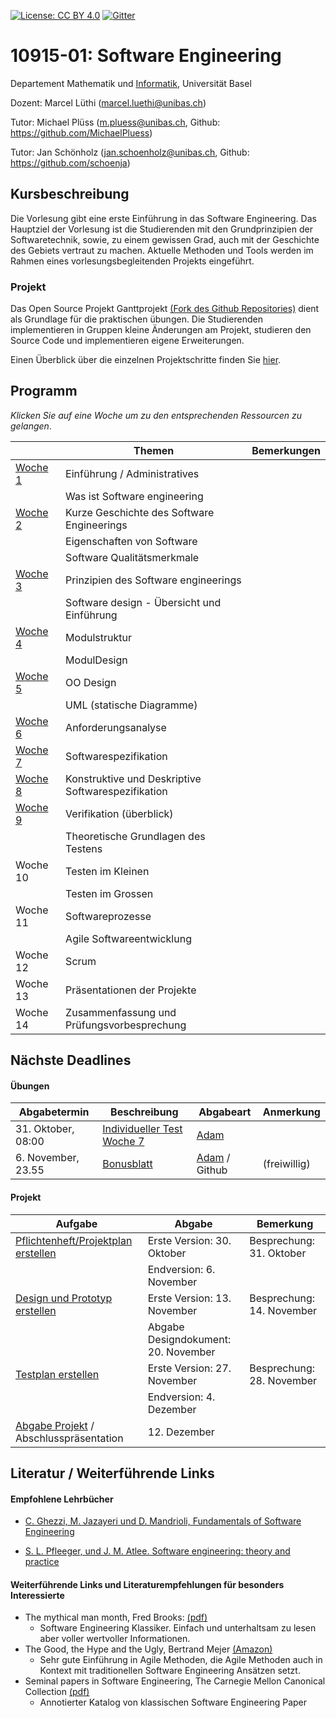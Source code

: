 [![License: CC BY 4.0](https://img.shields.io/badge/License-CC%20BY%204.0-lightgrey.svg)](https://creativecommons.org/licenses/by/4.0/)
[![Gitter](https://badges.gitter.im/unibas-sweng/discussion.svg)](https://gitter.im/unibas-sweng/discussion?utm_source=badge&utm_medium=badge&utm_campaign=pr-badge)

# 10915-01: Software Engineering

Departement Mathematik und [Informatik](http://informatik.unibas.ch/), Universität Basel

Dozent: Marcel Lüthi (<marcel.luethi@unibas.ch>)

Tutor: Michael Plüss (<m.pluess@unibas.ch>, Github: <https://github.com/MichaelPluess>)

Tutor: Jan Schönholz (<jan.schoenholz@unibas.ch>, Github: <https://github.com/schoenja>)

## Kursbeschreibung

Die Vorlesung gibt eine erste Einführung in das Software Engineering. 
Das Hauptziel der Vorlesung ist die Studierenden mit den Grundprinzipien der Softwaretechnik, sowie, zu einem gewissen Grad, auch mit der Geschichte des Gebiets vertraut zu machen. 
Aktuelle Methoden und Tools werden im Rahmen eines vorlesungsbegleitenden Projekts eingeführt.

### Projekt

Das Open Source Projekt Ganttprojekt [(Fork des Github Repositories)](https://github.com/unibas-sweng/ganttproject-hs18) dient als Grundlage für die praktischen 
übungen. Die Studierenden implementieren in Gruppen kleine Änderungen am Projekt, studieren den Source Code und implementieren eigene Erweiterungen. 

Einen Überblick über die einzelnen Projektschritte finden Sie [hier](https://unibas-sweng.github.io/software-engineering/project/project-summary.html).

## Programm 

*Klicken Sie auf eine Woche um zu den entsprechenden Ressourcen zu gelangen*. 

|  | Themen | Bemerkungen |
| ------| ----- | --------- |
| [Woche 1](https://unibas-sweng.github.io/software-engineering/week1/index.html)  | Einführung / Administratives  | |
|    | Was ist Software engineering  | |
| [Woche 2](https://unibas-sweng.github.io/software-engineering/week2/index.html)  | Kurze Geschichte des Software Engineerings  | |
|    | Eigenschaften von Software ||
|    |  Software Qualitätsmerkmale | | 
| [Woche 3](https://unibas-sweng.github.io/software-engineering/week3/index.html)  | Prinzipien des Software engineerings   | |
|    | Software design - Übersicht und Einführung |  |
| [Woche 4](https://unibas-sweng.github.io/software-engineering/week4/index.html)  | Modulstruktur  | |
|    | ModulDesign  | |
| [Woche 5](https://unibas-sweng.github.io/software-engineering/week5/index.html)  | OO Design |
|    | UML (statische Diagramme)  | | 
| [Woche 6](https://unibas-sweng.github.io/software-engineering/week6/index.html)    | Anforderungsanalyse   | |
| [Woche 7](https://unibas-sweng.github.io/software-engineering/week7/index.html)  | Softwarespezifikation  |  |
| [Woche 8](https://unibas-sweng.github.io/software-engineering/week8/index.html)  | Konstruktive und Deskriptive Softwarespezifikation  |  |
| [Woche 9](https://unibas-sweng.github.io/software-engineering/week9/index.html) | Verifikation (überblick)  | |
|    | Theoretische Grundlagen des Testens| |
| Woche 10 | Testen im Kleinen   | | 
|| Testen im Grossen ||
| Woche 11    | Softwareprozesse | |
|             | Agile Softwareentwicklung   | |
| Woche 12   | Scrum  | |
| Woche 13 | Präsentationen der Projekte | |
| Woche 14 | Zusammenfassung und Prüfungsvorbesprechung ||

## Nächste Deadlines

#### Übungen
| Abgabetermin | Beschreibung | Abgabeart | Anmerkung |
| ------------ | ------------ | ---- | ------- |
| 31. Oktober, 08:00 | [Individueller Test Woche 7](https://adam.unibas.ch/goto_adam_tst_735167.html) | [Adam](https://adam.unibas.ch/goto_adam_tst_735167.html) | 
| 6. November, 23.55 | [Bonusblatt](https://unibas-sweng.github.io/software-engineering/exercises/adt-bonus-exercise.html) | [Adam](https://adam.unibas.ch/goto_adam_exc_734775.html) / Github | (freiwillig) |

#### Projekt

| Aufgabe |  Abgabe | Bemerkung |
|---------|--------|---------------------|
| [Pflichtenheft/Projektplan erstellen](https://unibas-sweng.github.io/software-engineering/project/week6/exercises.html) | Erste Version: 30. Oktober | Besprechung: 31. Oktober |
|                                     | Endversion: 6. November | |
| [Design und Prototyp erstellen](https://unibas-sweng.github.io/software-engineering/project/week8/exercises.html) | Erste Version: 13. November | Besprechung: 14. November |
|                               | Abgabe Designdokument: 20. November | |
| [Testplan erstellen](https://unibas-sweng.github.io/software-engineering/project/week10/exercises.html)            | Erste Version: 27. November  | Besprechung: 28. November |
| | Endversion: 4. Dezember ||
| [Abgabe Projekt](https://unibas-sweng.github.io/software-engineering/project/week12/exercises.html) / Abschlusspräsentation | 12. Dezember | |



## Literatur / Weiterführende Links

#### Empfohlene Lehrbücher 

* [C. Ghezzi, M. Jazayeri und D. Mandrioli, Fundamentals of Software Engineering](https://www.pearson.com/us/higher-education/program/Ghezzi-Fundamentals-of-Software-Engineering-2nd-Edition/PGM13112.html)

* [S. L. Pfleeger, und J. M. Atlee. Software engineering: theory and practice](https://www.pearson.com/us/higher-education/program/Pfleeger-Pfleeger-Software-Engineering-4-4th-Edition/PGM58925.html)


#### Weiterführende Links und Literaturempfehlungen für besonders Interessierte
* The mythical man month, Fred Brooks: [(pdf)](https://is.muni.cz/www/208322/The.Mythical.Man.Month.F.Brooks.pdf)
    * Software Engineering Klassiker. Einfach und unterhaltsam zu lesen aber voller wertvoller Informationen.
* The Good, the Hype and the Ugly, Bertrand Mejer [(Amazon)](https://www.amazon.com/Agile-Good-Hype-Bertrand-Meyer/dp/3319051547)
    * Sehr gute Einführung in Agile Methoden, die Agile Methoden auch in Kontext mit traditionellen Software Engineering Ansätzen setzt.
* Seminal papers in Software Engineering, The Carnegie Mellon Canonical Collection [(pdf)](http://reports-archive.adm.cs.cmu.edu/anon/isr2015/CMU-ISR-15-107.pdf)
    * Annotierter Katalog von klassischen Software Engineering Paper

